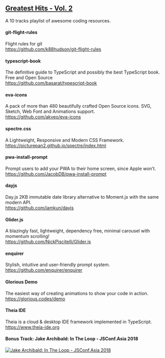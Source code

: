 ## [Greatest Hits - Vol. 2](https://netslum.it/greatest-hits-vol-2/)

A 10 tracks playlist of awesome coding resources.

#### git-flight-rules
Flight rules for git<br>
https://github.com/k88hudson/git-flight-rules

#### typescript-book
The definitive guide to TypeScript and possibly the best TypeScript book. Free and Open Source<br>
https://github.com/basarat/typescript-book

#### eva-icons
A pack of more than 480 beautifully crafted Open Source icons. SVG, Sketch, Web Font and Animations support.<br>
https://github.com/akveo/eva-icons

#### spectre.css
A Lightweight, Responsive and Modern CSS Framework.<br>
https://picturepan2.github.io/spectre/index.html

#### pwa-install-prompt
Prompt users to add your PWA to their home screen, since Apple won’t.<br>
https://github.com/JacobDB/pwa-install-prompt

#### dayjs
Day.js 2KB immutable date library alternative to Moment.js with the same modern API.<br>
https://github.com/iamkun/dayjs

#### Glider.js
A blazingly fast, lightweight, dependency free, minimal carousel with momentum scrolling!<br>
https://github.com/NickPiscitelli/Glider.js

#### enquirer
Stylish, intuitive and user-friendly prompt system.<br>
https://github.com/enquirer/enquirer

#### Glorious Demo
The easiest way of creating animations to show your code in action.<br>
https://glorious.codes/demo

#### Theia IDE
Theia is a cloud & desktop IDE framework implemented in TypeScript.<br>
https://www.theia-ide.org


#### Bonus Track: Jake Archibald: In The Loop - JSConf.Asia 2018
[![Jake Archibald: In The Loop - JSConf.Asia 2018](https://img.youtube.com/vi/cCOL7MC4Pl0/0.jpg)](https://www.youtube.com/watch?v=cCOL7MC4Pl0 "Jake Archibald: In The Loop - JSConf.Asia 2018")